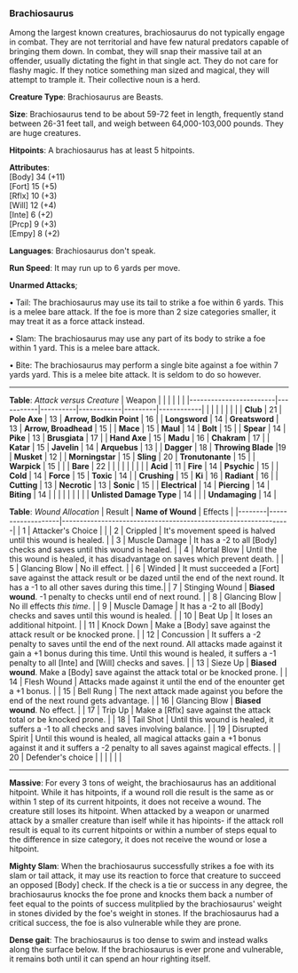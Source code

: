 ### Brachiosaurus
Among the largest known creatures, brachiosaurus do not typically engage in combat. They are not territorial and have few natural predators capable of bringing them down. In combat, they will snap their massive tail at an offender, usually dictating the fight in that single act. They do not care for flashy magic. If they notice something man sized and magical, they will attempt to trample it. Their collective noun is a herd.

**Creature Type**: Brachiosaurus are Beasts.

**Size**: Brachiosaurus tend to be about 59-72 feet in length, frequently stand between 26-31 feet tall, and weigh between 64,000-103,000 pounds. They are huge creatures.

**Hitpoints**: A brachiosaurus has at least 5 hitpoints.

**Attributes**:  
[Body] 34 (+11)  
[Fort] 15 (+5)  
[Rflx] 10 (+3)  
[Will] 12 (+4)  
[Inte] 6  (+2)  
[Prcp] 9  (+3)  
[Empy] 8  (+2)  

**Languages**: Brachiosaurus don't speak.

**Run Speed**: It may run up to 6 yards per move.

**Unarmed Attacks**;

 • Tail: The brachiosaurus may use its tail to strike a foe within 6 yards. This is a melee bare attack. If the foe is more than 2 size categories smaller, it may treat it as a force attack instead.

 • Slam: The brachiosaurus may use any part of its body to strike a foe within 1 yard. This is a melee bare attack.

 • Bite: The brachiosaurus may perform a single bite against a foe within 7 yards yard. This is a melee bite attack. It is seldom to do so however.

-----

**Table**: *Attack versus Creature*
| Weapon                 |          |            |         |            |         |
|------------------------|-----------|----------|------------|---------|------------|
|                        |          |            |         |            |         |
| **Club**                | 21   | **Pole Axe** | 13     | **Arrow, Bodkin Point**    | 16    |
| **Longsword**              | 14     | **Greatsword** | 13     | **Arrow, Broadhead**       | 15    |
| **Mace**                   | 15    | **Maul** | 14     | **Bolt** | 15    |
| **Spear**                  | 14     | **Pike** | 13     | **Brusgiata** | 17     |
| **Hand Axe**               | 15     | **Madu** | 16     | **Chakram** | 17    |
| **Katar**                  | 15     | **Javelin** | 14    | **Arquebus** | 13    |
| **Dagger**                 | 18     | **Throwing Blade** |19    | **Musket** | 12    |
| **Morningstar**            | 15     | **Sling** | 20    | **Tronutonante** | 15    |
| **Warpick**                | 15     |    |  |   **Bare** |  22  |
|                        |           |          |            |         |            |
| **Acid**                   | 11     | **Fire** | 14     | **Psychic** | 15     |
| **Cold**                   | 14     | **Force** | 15     | **Toxic**  | 14     |
| **Crushing**               | 15     | **Ki** | 16     | **Radiant** | 16     |
| **Cutting**                | 13     | **Necrotic** | 13     | **Sonic** | 15    |
| **Electrical**             | 14     | **Piercing** | 14     | **Biting** | 14    |
|                        |           |          |            |         |            |
| **Unlisted Damage Type** | 14 |    |     | **Undamaging** | 14 |



**Table**: *Wound Allocation*
| Result | **Name of Wound** | Effects                                                        |
|--------|-------------------|----------------------------------------------------------------|
|   1    | Attacker's Choice |                                                                |
|   2    | Crippled          | It's movement speed is halved until this wound is healed.      |
|   3    | Muscle Damage     | It has a -2 to all [Body] checks and saves until this wound is healed. |
|   4    | Mortal Blow       | Until the this wound is healed, it has disadvantage on saves which prevent death. |
|   5    | Glancing Blow     | No ill effect. |
|   6    | Winded            | It must succeeded a [Fort] save against the attack result or be dazed until the end of the next round. It has a -1 to all other saves during this time.|
|   7    | Stinging Wound    | **Biased wound**. -1 penalty to checks until end of next round. |
|   8    | Glancing Blow     | No ill effects _this time_.                                     |
|   9    | Muscle Damage     | It has a -2 to all [Body] checks and saves until this wound is healed. |
|   10   | Beat Up           | It loses an additional hitpoint. |
|   11   | Knock Down        | Make a [Body] save against the attack result or be knocked prone. |
|   12   | Concussion        | It suffers a -2 penalty to saves until the end of the next round. All attacks made against it gain a +1 bonus during this time. Until this wound is healed, it suffers a -1 penalty to all [Inte] and [Will] checks and saves. |
|   13   | Sieze Up          | **Biased wound**. Make a [Body] save against the attack total or be knocked prone. |
|   14   | Flesh Wound       | Attacks made against it until the end of the enounter get a +1 bonus. |
|   15   | Bell Rung         | The next attack made against you before the end of the next round gets advantage.  |
|   16   | Glancing Blow     | **Biased wound**. No effect. |
|   17   | Trip Up           | Make a [Rflx] save against the attack total or be knocked prone.                                  |
|   18   | Tail Shot         | Until this wound is healed, it suffers a -1 to all checks and saves involving balance. |
|   19   | Disrupted Spirit  | Until this wound is healed, all magical attacks gain a +1 bonus against it and it suffers a -2 penalty to all saves against magical effects. |
|   20   | Defender's choice |                                   |
|        |                                                |                                   |

-----

**Massive**: For every 3 tons of weight, the brachiosaurus has an additional hitpoint. While it has hitpoints, if a wound roll die result is the same as or within 1 step of its current hitpoints, it does not receive a wound. The creature still loses its hitpoint. When attacked by a weapon or unarmed attack by a smaller creature than iself while it has hipoints- if the attack roll result is equal to its current hitpoints or within a number of steps equal to the difference in size category, it does not receive the wound or lose a hitpoint.

**Mighty Slam**: When the brachiosaurus successfully strikes a foe with its slam or tail attack, it may use its reaction to force that creature to succeed an opposed [Body] check. If the check is a tie or success in any degree, the brachiosaurus knocks the foe prone and knocks them back a number of feet equal to the points of success mulitplied by the brachiosaurus' weight in stones divided by the foe's weight in stones. If the brachiosaurus had a critical success, the foe is also vulnerable while they are prone.

**Dense gait**: The brachiosaurus is too dense to swim and instead walks along the surface below. If the brachiosaurus is ever prone and vulnerable, it remains both until it can spend an hour righting itself.
